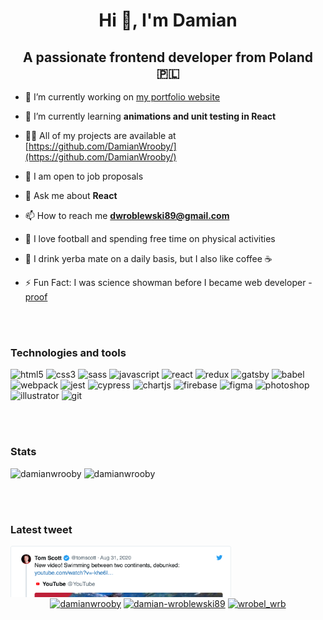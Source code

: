 <h1 align="center">Hi 👋, I'm Damian</h1>
<h2 align="center">A passionate frontend developer from Poland 🇵🇱</h2>

- 🔭 I’m currently working on [my portfolio website](https://github.com/DamianWrooby/portfolio)

- 🌱 I’m currently learning **animations and unit testing in React**

- 👨‍💻 All of my projects are available at [https://github.com/DamianWrooby/](https://github.com/DamianWrooby/)

- 💼 I am open to job proposals

- 💬 Ask me about **React**

- 📫 How to reach me **dwroblewski89@gmail.com**

- 💪 I love football and spending free time on physical activities

- 🍵 I drink yerba mate on a daily basis, but I also like coffee ☕ 

- ⚡ Fun Fact: I was science showman before I became web developer - [proof](https://www.youtube.com/watch?v=W6wUhrE0l54)


<br><br>
### Technologies and tools

<p align="left"><img src="https://devicons.github.io/devicon/devicon.git/icons/html5/html5-original-wordmark.svg" alt="html5" width="40" height="40"/> <img src="https://devicons.github.io/devicon/devicon.git/icons/css3/css3-original-wordmark.svg" alt="css3" width="40" height="40"/> <img src="https://devicons.github.io/devicon/devicon.git/icons/sass/sass-original.svg" alt="sass" width="40" height="40"/> <img src="https://devicons.github.io/devicon/devicon.git/icons/javascript/javascript-original.svg" alt="javascript" width="40" height="40"/> <img src="https://devicons.github.io/devicon/devicon.git/icons/react/react-original-wordmark.svg" alt="react" width="40" height="40"/> <img src="https://devicons.github.io/devicon/devicon.git/icons/redux/redux-original.svg" alt="redux" width="40" height="40"/> <img src="https://www.vectorlogo.zone/logos/gatsbyjs/gatsbyjs-icon.svg" alt="gatsby" width="40" height="40"/> <img src="https://www.vectorlogo.zone/logos/babeljs/babeljs-icon.svg" alt="babel" width="40" height="40"/><img src="https://devicons.github.io/devicon/devicon.git/icons/webpack/webpack-original.svg" alt="webpack" width="40" height="40"/> <img src="https://i.ibb.co/Yj6p14L/jest.png" alt="jest" width="40" height="40"/> <img src="https://i.ibb.co/CWQq8gw/cypress.webp" alt="cypress" width="40" height="40"/>  <img src="https://www.chartjs.org/media/logo-title.svg" alt="chartjs" width="40" height="40"/> <img src="https://www.vectorlogo.zone/logos/firebase/firebase-icon.svg" alt="firebase" width="40" height="40"/> <img src="https://www.vectorlogo.zone/logos/figma/figma-icon.svg" alt="figma" width="40" height="40"/> <img src="https://devicons.github.io/devicon/devicon.git/icons/photoshop/photoshop-plain.svg" alt="photoshop" width="40" height="40"/> <img src="https://www.vectorlogo.zone/logos/adobe_illustrator/adobe_illustrator-icon.svg" alt="illustrator" width="40" height="40"/> <img src="https://www.vectorlogo.zone/logos/git-scm/git-scm-icon.svg" alt="git" width="40" height="40"/></p>
<br><br>

### Stats
<img src="https://github-readme-stats.vercel.app/api/top-langs/?username=damianwrooby&layout=compact&hide=html" alt="damianwrooby" />
<img src="https://github-readme-stats.vercel.app/api?username=damianwrooby&show_icons=true" alt="damianwrooby" />

<br><br>
### Latest tweet
<a href="https://twitter.com/Raym0111" target="_blank">
  <img src="https://github.com/DamianWrooby/DamianWrooby/raw/master/tweet.png" width="70%" align="center" alt="Click to view on Twitter" title="My latest tweet, as an image"/>
</a>

<div align="center">
<a href="https://twitter.com/damianwrooby" target="blank"><img align="center" src="https://cdn.jsdelivr.net/npm/simple-icons@3.0.1/icons/twitter.svg" alt="damianwrooby" height="30" width="30" /></a>
<a href="https://linkedin.com/in/damian-wroblewski89" target="blank"><img align="center" src="https://cdn.jsdelivr.net/npm/simple-icons@3.0.1/icons/linkedin.svg" alt="damian-wroblewski89" height="30" width="30" /></a>
<a href="https://instagram.com/wrobel_wrb" target="blank"><img align="center" src="https://cdn.jsdelivr.net/npm/simple-icons@3.0.1/icons/instagram.svg" alt="wrobel_wrb" height="30" width="30" /></a>
</div>
</div>
